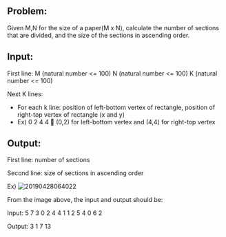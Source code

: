 Problem:
--------------
Given M,N for the size of a paper(M x N), calculate the number of sections that are divided, and the size of the sections in ascending order.

Input:
--------------
First line: M (natural number <= 100) N (natural number <= 100) K (natural number <= 100)

Next K lines:
-	For each k line: position of left-bottom vertex of rectangle, position of right-top vertex of rectangle (x and y)
-	Ex) 0 2 4 4  (0,2) for left-bottom vertex and (4,4) for right-top vertex

Output:
--------------
First line: number of sections

Second line: size of sections in ascending order

Ex)
![20190428064022](https://user-images.githubusercontent.com/41462655/56863798-6e5f9900-6980-11e9-8f40-86e81c98fa9f.png)

From the image above, the input and output should be:

Input:
5 7 3
0 2 4 4
1 1 2 5
4 0 6 2

Output:
3
1 7 13
